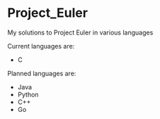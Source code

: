 # Project_Euler
My solutions to Project Euler in various languages

Current languages are:
- C

Planned languages are:
- Java
- Python
- C++
- Go

